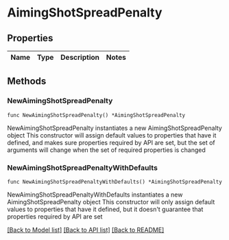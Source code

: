 # AimingShotSpreadPenalty

## Properties

Name | Type | Description | Notes
------------ | ------------- | ------------- | -------------

## Methods

### NewAimingShotSpreadPenalty

`func NewAimingShotSpreadPenalty() *AimingShotSpreadPenalty`

NewAimingShotSpreadPenalty instantiates a new AimingShotSpreadPenalty object
This constructor will assign default values to properties that have it defined,
and makes sure properties required by API are set, but the set of arguments
will change when the set of required properties is changed

### NewAimingShotSpreadPenaltyWithDefaults

`func NewAimingShotSpreadPenaltyWithDefaults() *AimingShotSpreadPenalty`

NewAimingShotSpreadPenaltyWithDefaults instantiates a new AimingShotSpreadPenalty object
This constructor will only assign default values to properties that have it defined,
but it doesn't guarantee that properties required by API are set


[[Back to Model list]](../README.md#documentation-for-models) [[Back to API list]](../README.md#documentation-for-api-endpoints) [[Back to README]](../README.md)


